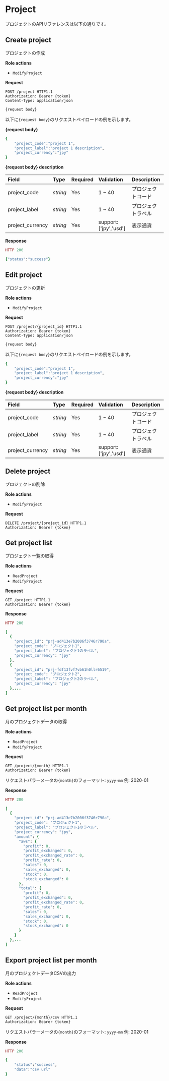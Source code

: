 # Project

プロジェクトのAPIリファレンスは以下の通りです。

## Create project

プロジェクトの作成

**Role actions**

* `ModifyProject`

**Request**

```http
POST /project HTTP1.1
Authorization: Bearer {token}
Content-Type: application/json

{request body}
```

以下に`{request body}`のリクエストペイロードの例を示します。

**{request body}**

```ruby
{
    "project_code":"project 1",
    "project_label":"project 1 description",
    "project_currency":"jpy"
}
```

**{request body} description**

| Field | Type | Required | Validation | Description |
| :--- | :--- | :--- | :--- | :--- |
| project\_code | _string_ | Yes | 1 ~ 40 | プロジェクトコード |
| project\_label | _string_ | Yes | 1 ~ 40 | プロジェクトラベル |
| project\_currency | _string_ | Yes | support:\['jpy','usd'\] | 表示通貨 |

**Response**

```ruby
HTTP 200

{"status":"success"}
```

## Edit project

プロジェクトの更新

**Role actions**

* `ModifyProject`

**Request**

```http
POST /project/{project_id} HTTP1.1
Authorization: Bearer {token}
Content-Type: application/json

{request body}
```

以下に`{request body}`のリクエストペイロードの例を示します。

```ruby
{
    "project_code":"project 1",
    "project_label":"project 1 description",
    "project_currency":"jpy"
}
```

**{request body} description**

| Field | Type | Required | Validation | Description |
| :--- | :--- | :--- | :--- | :--- |
| project\_code | _string_ | Yes | 1 ~ 40 | プロジェクトコード |
| project\_label | _string_ | Yes | 1 ~ 40 | プロジェクトラベル |
| project\_currency | _string_ | Yes | support:\['jpy','usd'\] | 表示通貨 |

## Delete project

プロジェクトの削除

**Role actions**

* `ModifyProject`

**Request**

```http
DELETE /project/{project_id} HTTP1.1
Authorization: Bearer {token}
```

## Get project list

プロジェクト一覧の取得

**Role actions**

* `ReadProject`
* `ModifyProject`

**Request**

```http
GET /project HTTP1.1
Authorization: Bearer {token}
```

**Response**

```ruby
HTTP 200

[
  {
    "project_id": "prj-ad413e7b2006f3746r790a",
    "project_code": "プロジェクト1",
    "project_label": "プロジェクト1のラベル",
    "project_currency": "jpy"
  },
  {
    "project_id": "prj-fdf13fvf7vb61h0llr6519",
    "project_code": "プロジェクト2",
    "project_label": "プロジェクト2のラベル",
    "project_currency": "jpy"
  },...
]
```

## Get project list per month

月のプロジェクトデータの取得

**Role actions**

* `ReadProject`
* `ModifyProject`

**Request**

```http
GET /project/{month} HTTP1.1
Authorization: Bearer {token}
```

リクエストパラーメータの`{month}`のフォーマット: `yyyy-mm` 例: 2020-01

**Response**

```ruby
HTTP 200

[
  {
    "project_id": "prj-ad413e7b2006f3746r790a",
    "project_code": "プロジェクト1",
    "project_label": "プロジェクト1のラベル",
    "project_currency": "jpy",
    "amount": {
      "aws": {
        "profit": 0,
        "profit_exchanged": 0,
        "profit_exchanged_rate": 0,
        "profit_rate": 0,
        "sales": 0,
        "sales_exchanged": 0,
        "stock": 0,
        "stock_exchanged": 0
      },
      "total": {
        "profit": 0,
        "profit_exchanged": 0,
        "profit_exchanged_rate": 0,
        "profit_rate": 0,
        "sales": 0,
        "sales_exchanged": 0,
        "stock": 0,
        "stock_exchanged": 0
      }
    }
  },...
]
```

## Export project list per month

月のプロジェクトデータCSVの出力

**Role actions**

* `ReadProject`
* `ModifyProject`

**Request**

```http
GET /project/{month}/csv HTTP1.1
Authorization: Bearer {token}
```

リクエストパラーメータの`{month}`のフォーマット: `yyyy-mm` 例: 2020-01

**Response**

```ruby
HTTP 200

{
    "status":"success",
    "data":"csv url"
}
```

